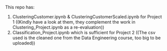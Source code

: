 This repo has: 
1. ClusteringCustomer.ipynb & ClusteringCustomerScaled.ipynb for Project 1 ((Kindly have a look at them, they complement the work in Clustering_Project.ipynb as a re-evaluation))
2. Classification_Project.ipynb which is sufficient for Project 2 ((The csv used is the cleaned one from the Data Engineering course, too big to be uploaded))
